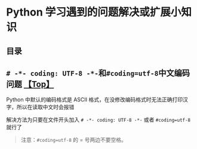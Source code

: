 # Python 学习遇到的问题解决或扩展小知识

## 目录






## `# -*- coding: UTF-8 -*-`和`#coding=utf-8`中文编码问题 [【Top】](#目录)

Python 中默认的编码格式是 ASCII 格式，在没修改编码格式时无法正确打印汉字，所以在读取中文时会报错

解决方法为只要在文件开头加入 `# -*- coding: UTF-8 -*-` 或者 `#coding=utf-8` 就行了

> 注意：`#coding=utf-8` 的 = 号两边不要空格。
